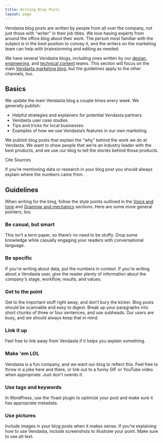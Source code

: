 ```yaml
---
title: Writing Blog Posts
layout: page
---
```


Vendasta blog posts are written by people from all over the company, not just those with “writer” in their job titles. We love having experts from around the office blog about their work. The person most familiar with the subject is in the best position to convey it, and the writers on the marketing team can help with brainstorming and editing as needed.

We have several Vendasta blogs, including ones written by our [design](http://creative.Vendasta.com), [engineering](http://devs.Vendasta.com/blog/), and [technical content](http://docmakers.Vendasta.com) teams. This section will focus on the main [Vendasta marketing blog](http://vendasta.com/blog), but the guidelines apply to the other channels, too.

## Basics

We update the main Vendasta blog a couple times every week. We generally publish:

* Helpful strategies and explainers for potential Vendasta partners
* Vendasta user case studies
* Tips and tricks for local businesses
* Examples of how we use Vendasta’s features in our own marketing

We publish blog posts that explain the “why” behind the work we do at Vendasta. We want to show people that we’re an industry leader with the best products, and we use our blog to tell the stories behind those products.

Cite Sources

If you’re mentioning data or research in your blog post you should always explain where the numbers came from. 


## Guidelines

When writing for the blog, follow the style points outlined in the [Voice and tone](/02-voice-and-tone.html.md) and [Grammar and mechanics](/04-grammar-and-mechanics.html.md) sections. Here are some more general pointers, too.

### Be casual, but smart
This isn’t a term paper, so there’s no need to be stuffy. Drop some knowledge while casually engaging your readers with conversational language.

### Be specific
If you're writing about data, put the numbers in context. If you're writing about a Vendasta user, give the reader plenty of information about the company's stage, workflow, results, and values.

### Get to the point
Get to the important stuff right away, and don’t bury the kicker. Blog posts should be scannable and easy to digest. Break up your paragraphs into short chunks of three or four sentences, and use subheads. Our users are busy, and we should always keep that in mind.

### Link it up
Feel free to link away from Vendasta if it helps you explain something.

### Make 'em LOL
Vendasta is a fun company, and we want our blog to reflect this. Feel free to throw in a joke here and there, or link out to a funny GIF or YouTube video when appropriate. Just don't overdo it.

### Use tags and keywords
In WordPress, use the Yoast plugin to optimize your post and make sure it has appropriate metadata.

### Use pictures
Include images in your blog posts when it makes sense. If you’re explaining how to use Vendasta, include screenshots to illustrate your point. Make sure to use alt text.

